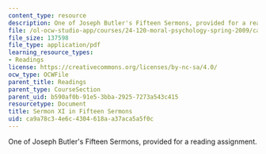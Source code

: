 ```yaml
---
content_type: resource
description: One of Joseph Butler's Fifteen Sermons, provided for a reading assignment.
file: /ol-ocw-studio-app/courses/24-120-moral-psychology-spring-2009/ca9a78c34e6c4304618aa37aca5a5f0c_MIT24_120s09_read01.pdf
file_size: 137598
file_type: application/pdf
learning_resource_types:
- Readings
license: https://creativecommons.org/licenses/by-nc-sa/4.0/
ocw_type: OCWFile
parent_title: Readings
parent_type: CourseSection
parent_uid: b590af0b-91e5-3bba-2925-7273a543c415
resourcetype: Document
title: Sermon XI in Fifteen Sermons
uid: ca9a78c3-4e6c-4304-618a-a37aca5a5f0c
---
```

One of Joseph Butler's Fifteen Sermons, provided for a reading assignment.